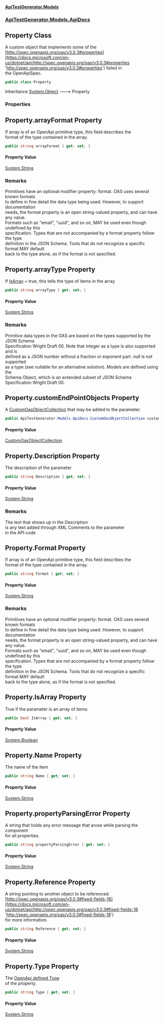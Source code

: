 #### [ApiTestGenerator.Models](ApiTestGenerator.Models.md 'ApiTestGenerator.Models')
### [ApiTestGenerator.Models.ApiDocs](ApiTestGenerator.Models.md#ApiTestGenerator.Models.ApiDocs 'ApiTestGenerator.Models.ApiDocs')

## Property Class

A custom object that implements some of the   
[http://spec.openapis.org/oas/v3.0.3#properties](https://docs.microsoft.com/en-us/dotnet/api/http://spec.openapis.org/oas/v3.0.3#properties 'http://spec.openapis.org/oas/v3.0.3#properties') listed in   
the OpenApiSpec.

```csharp
public class Property
```

Inheritance [System.Object](https://docs.microsoft.com/en-us/dotnet/api/System.Object 'System.Object') &#129106; Property
### Properties

<a name='ApiTestGenerator.Models.ApiDocs.Property.arrayFormat'></a>

## Property.arrayFormat Property

If array is of an OpenApi primitive type, this field describes the  
format of the type contained in the array.

```csharp
public string arrayFormat { get; set; }
```

#### Property Value
[System.String](https://docs.microsoft.com/en-us/dotnet/api/System.String 'System.String')

### Remarks
Primitives have an optional modifier property: format. OAS uses several known formats   
to define in fine detail the data type being used. However, to support documentation   
needs, the format property is an open string-valued property, and can have any value.   
Formats such as "email", "uuid", and so on, MAY be used even though undefined by this   
specification. Types that are not accompanied by a format property follow the type   
definition in the JSON Schema. Tools that do not recognize a specific format MAY default   
back to the type alone, as if the format is not specified.

<a name='ApiTestGenerator.Models.ApiDocs.Property.arrayType'></a>

## Property.arrayType Property

If [IsArray](Property.md#ApiTestGenerator.Models.ApiDocs.Property.IsArray 'ApiTestGenerator.Models.ApiDocs.Property.IsArray') = true, this tells the type of items in the array

```csharp
public string arrayType { get; set; }
```

#### Property Value
[System.String](https://docs.microsoft.com/en-us/dotnet/api/System.String 'System.String')

### Remarks
Primitive data types in the OAS are based on the types supported by the JSON Schema   
Specification Wright Draft 00. Note that integer as a type is also supported and is   
defined as a JSON number without a fraction or exponent part. null is not supported   
as a type (see nullable for an alternative solution). Models are defined using the   
Schema Object, which is an extended subset of JSON Schema Specification Wright Draft 00.

<a name='ApiTestGenerator.Models.ApiDocs.Property.customEndPointObjects'></a>

## Property.customEndPointObjects Property

A [CustomOasObjectCollection](CustomOasObjectCollection.md 'ApiTestGenerator.Models.ApiDocs.CustomOasObjectCollection') that may be added to the parameter.

```csharp
public ApiTestGenerator.Models.ApiDocs.CustomOasObjectCollection customEndPointObjects { get; set; }
```

#### Property Value
[CustomOasObjectCollection](CustomOasObjectCollection.md 'ApiTestGenerator.Models.ApiDocs.CustomOasObjectCollection')

<a name='ApiTestGenerator.Models.ApiDocs.Property.Description'></a>

## Property.Description Property

The description of the parameter

```csharp
public string Description { get; set; }
```

#### Property Value
[System.String](https://docs.microsoft.com/en-us/dotnet/api/System.String 'System.String')

### Remarks
The text that shows up in the Description   
            is any text added through XML Comments to the parameter   
            in the API code

<a name='ApiTestGenerator.Models.ApiDocs.Property.Format'></a>

## Property.Format Property

If array is of an OpenApi primitive type, this field describes the  
format of the type contained in the array.

```csharp
public string Format { get; set; }
```

#### Property Value
[System.String](https://docs.microsoft.com/en-us/dotnet/api/System.String 'System.String')

### Remarks
Primitives have an optional modifier property: format. OAS uses several known formats   
to define in fine detail the data type being used. However, to support documentation   
needs, the format property is an open string-valued property, and can have any value.   
Formats such as "email", "uuid", and so on, MAY be used even though undefined by this   
specification. Types that are not accompanied by a format property follow the type   
definition in the JSON Schema. Tools that do not recognize a specific format MAY default   
back to the type alone, as if the format is not specified.

<a name='ApiTestGenerator.Models.ApiDocs.Property.IsArray'></a>

## Property.IsArray Property

True if the parameter is an array of items

```csharp
public bool IsArray { get; set; }
```

#### Property Value
[System.Boolean](https://docs.microsoft.com/en-us/dotnet/api/System.Boolean 'System.Boolean')

<a name='ApiTestGenerator.Models.ApiDocs.Property.Name'></a>

## Property.Name Property

The name of the item

```csharp
public string Name { get; set; }
```

#### Property Value
[System.String](https://docs.microsoft.com/en-us/dotnet/api/System.String 'System.String')

<a name='ApiTestGenerator.Models.ApiDocs.Property.propertyParsingError'></a>

## Property.propertyParsingError Property

A string that holds any error message that arose while parsing the component  
for all properties.

```csharp
public string propertyParsingError { get; set; }
```

#### Property Value
[System.String](https://docs.microsoft.com/en-us/dotnet/api/System.String 'System.String')

<a name='ApiTestGenerator.Models.ApiDocs.Property.Reference'></a>

## Property.Reference Property

A string pointing to another object to be referenced.  
[http://spec.openapis.org/oas/v3.0.3#fixed-fields-18](https://docs.microsoft.com/en-us/dotnet/api/http://spec.openapis.org/oas/v3.0.3#fixed-fields-18 'http://spec.openapis.org/oas/v3.0.3#fixed-fields-18')   
for more information.

```csharp
public string Reference { get; set; }
```

#### Property Value
[System.String](https://docs.microsoft.com/en-us/dotnet/api/System.String 'System.String')

<a name='ApiTestGenerator.Models.ApiDocs.Property.Type'></a>

## Property.Type Property

The [OpenApi defined Type](https://docs.microsoft.com/en-us/dotnet/api/http://spec.openapis.org/oas/v3.0.3#data-types 'http://spec.openapis.org/oas/v3.0.3#data-types')   
of the property.

```csharp
public string Type { get; set; }
```

#### Property Value
[System.String](https://docs.microsoft.com/en-us/dotnet/api/System.String 'System.String')